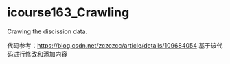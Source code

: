 # icourse163_Crawling
Crawing the discission data.

代码参考：https://blog.csdn.net/zczczcc/article/details/109684054
基于该代码进行修改和添加内容
